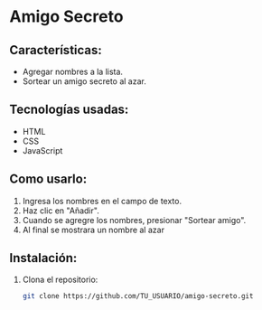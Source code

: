 # Amigo Secreto 

## Características:
- Agregar nombres a la lista.
- Sortear un amigo secreto al azar.

## Tecnologías usadas:
- HTML
- CSS
- JavaScript

## Como usarlo:
1. Ingresa los nombres en el campo de texto.
2. Haz clic en "Añadir".
3. Cuando se agregre los nombres, presionar "Sortear amigo".
4. Al final se mostrara un nombre al azar

## Instalación:
1. Clona el repositorio:
   ```bash
   git clone https://github.com/TU_USUARIO/amigo-secreto.git
